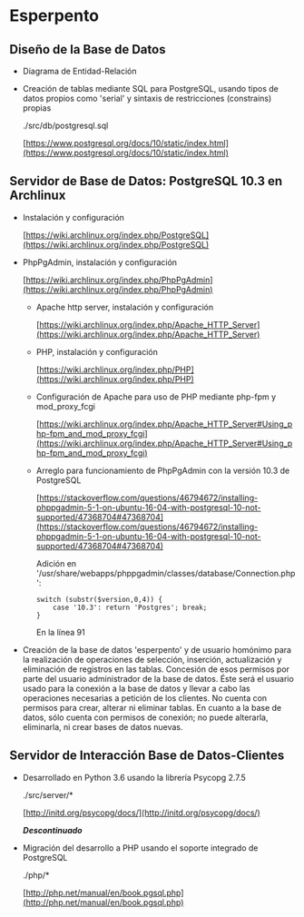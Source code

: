 # Esperpento

## Diseño de la Base de Datos

- Diagrama de Entidad-Relación

- Creación de tablas mediante SQL para PostgreSQL, usando tipos de datos
  propios como 'serial' y sintaxis de restricciones (constrains) propias

    ./src/db/postgresql.sql

  [https://www.postgresql.org/docs/10/static/index.html](https://www.postgresql.org/docs/10/static/index.html)


## Servidor de Base de Datos: PostgreSQL 10.3 en Archlinux

- Instalación y configuración

  [https://wiki.archlinux.org/index.php/PostgreSQL](https://wiki.archlinux.org/index.php/PostgreSQL)

- PhpPgAdmin, instalación y configuración

  [https://wiki.archlinux.org/index.php/PhpPgAdmin](https://wiki.archlinux.org/index.php/PhpPgAdmin)

  - Apache http server, instalación y configuración

    [https://wiki.archlinux.org/index.php/Apache_HTTP_Server](https://wiki.archlinux.org/index.php/Apache_HTTP_Server)

  - PHP, instalación y configuración

    [https://wiki.archlinux.org/index.php/PHP](https://wiki.archlinux.org/index.php/PHP)

  - Configuración de Apache para uso de PHP mediante php-fpm y mod_proxy_fcgi

    [https://wiki.archlinux.org/index.php/Apache_HTTP_Server#Using_php-fpm_and_mod_proxy_fcgi](https://wiki.archlinux.org/index.php/Apache_HTTP_Server#Using_php-fpm_and_mod_proxy_fcgi)

  - Arreglo para funcionamiento de PhpPgAdmin con la versión 10.3 de PostgreSQL

    [https://stackoverflow.com/questions/46794672/installing-phppgadmin-5-1-on-ubuntu-16-04-with-postgresql-10-not-supported/47368704#47368704](https://stackoverflow.com/questions/46794672/installing-phppgadmin-5-1-on-ubuntu-16-04-with-postgresql-10-not-supported/47368704#47368704)

    Adición en '/usr/share/webapps/phppgadmin/classes/database/Connection.php':

        switch (substr($version,0,4)) {
            case '10.3': return 'Postgres'; break;
        }

    En la línea 91

- Creación de la base de datos 'esperpento' y de usuario homónimo para la 
  realización de operaciones de selección, inserción, actualización y 
  eliminación de registros en las tablas. Concesión de esos permisos por parte 
  del usuario administrador de la base de datos. Éste será el usuario usado 
  para la conexión a la base de datos y llevar a cabo las operaciones 
  necesarias a petición de los clientes. No cuenta con permisos para crear, 
  alterar ni eliminar tablas. En cuanto a la base de datos, sólo cuenta con 
  permisos de conexión; no puede alterarla, eliminarla, ni crear bases de datos
  nuevas.


## Servidor de Interacción Base de Datos-Clientes

- Desarrollado en Python 3.6 usando la librería Psycopg 2.7.5

    ./src/server/*

  [http://initd.org/psycopg/docs/](http://initd.org/psycopg/docs/)

  *__Descontinuado__*

- Migración del desarrollo a PHP usando el soporte integrado de PostgreSQL

    ./php/*

  [http://php.net/manual/en/book.pgsql.php](http://php.net/manual/en/book.pgsql.php)
